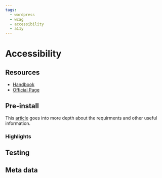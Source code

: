```yaml
---
tags:
  - wordpress
  - wcag
  - accessibility
  - a11y
---
```


# Accessibility

## Resources

- [Handbook](https://make.wordpress.org/accessibility/handbook/)
- [Official Page](https://en-ca.wordpress.org/about/accessibility/)

## Pre-install

This [article](https://wordpress.org/support/article/before-you-create-a-network/) goes into more depth about the requirments and other useful information.

### Highlights

## Testing

## Meta data

